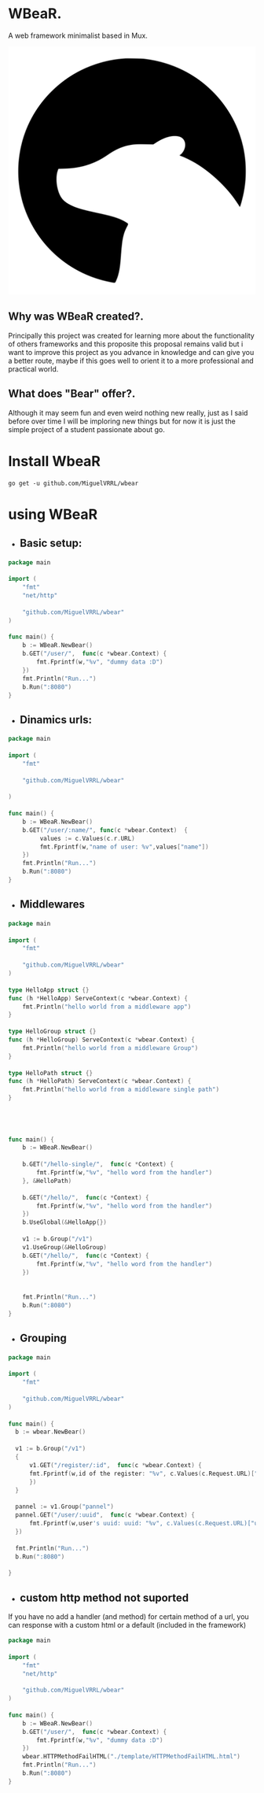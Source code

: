 # WBeaR.
A web framework minimalist based in Mux.

![alt text](https://github.com/MiguelVRRL/WBeaR/blob/main/logo/WBeaR.svg)

## Why was WBeaR created?.
Principally this project was created for learning more about the functionality of others
frameworks and this proposite this proposal remains valid but i want to improve this project
as you advance in knowledge and can give you a better route, maybe if this goes well
to orient it to a more professional and practical world.

## What does "Bear" offer?.
Although it may seem fun and even weird nothing new really, just as I said before over time I
will be imploring new things but for now it is just the simple project of a student passionate about go.

# Install WbeaR

```
go get -u github.com/MiguelVRRL/wbear
```

# using WBeaR

- ## Basic setup:
```go
package main

import (
    "fmt"
    "net/http"

    "github.com/MiguelVRRL/wbear"
)

func main() {
    b := WBeaR.NewBear()
    b.GET("/user/",  func(c *wbear.Context) {
        fmt.Fprintf(w,"%v", "dummy data :D")
    })
    fmt.Println("Run...")
    b.Run(":8080")
}
```

- ## Dinamics urls:
```go
package main

import (
    "fmt"

    "github.com/MiguelVRRL/wbear"

)

func main() {
    b := WBeaR.NewBear()
    b.GET("/user/:name/", func(c *wbear.Context)  {
         values := c.Values(c.r.URL)
         fmt.Fprintf(w,"name of user: %v",values["name"])
    })
    fmt.Println("Run...")
    b.Run(":8080")
}
```
- ## Middlewares
```go
package main

import (
    "fmt"

    "github.com/MiguelVRRL/wbear"
)

type HelloApp struct {}
func (h *HelloApp) ServeContext(c *wbear.Context) {
    fmt.Println("hello world from a middleware app")
}

type HelloGroup struct {}
func (h *HelloGroup) ServeContext(c *wbear.Context) {
    fmt.Println("hello world from a middleware Group")
}

type HelloPath struct {}
func (h *HelloPath) ServeContext(c *wbear.Context) {
    fmt.Println("hello world from a middleware single path")
}




func main() {
    b := WBeaR.NewBear()
    
    b.GET("/hello-single/",  func(c *Context) {
        fmt.Fprintf(w,"%v", "hello word from the handler")
    }, &HelloPath)

    b.GET("/hello/",  func(c *Context) {
        fmt.Fprintf(w,"%v", "hello word from the handler")
    })
    b.UseGlobal(&HelloApp{})
    
    v1 := b.Group("/v1") 
    v1.UseGroup(&HelloGroup)
    b.GET("/hello/",  func(c *Context) {
        fmt.Fprintf(w,"%v", "hello word from the handler")
    })
    

    fmt.Println("Run...")
    b.Run(":8080")
}
```
- ## Grouping

```go
package main

import (
    "fmt"

    "github.com/MiguelVRRL/wbear"
)

func main() {
  b := wbear.NewBear()
   
  v1 := b.Group("/v1")
  {
      v1.GET("/register/:id",  func(c *wbear.Context) {
      fmt.Fprintf(w,id of the register: "%v", c.Values(c.Request.URL)["id"])
      })
  }

  pannel := v1.Group("pannel")
  pannel.GET("/user/:uuid",  func(c *wbear.Context) {
      fmt.Fprintf(w,user's uuid: uuid: "%v", c.Values(c.Request.URL)["uuid"])
  })

  fmt.Println("Run...")
  b.Run(":8080")
    
}

```
- ## custom http method not suported
If you have no add a handler (and method) for certain method of a url, you can response with a custom html or a default (included in the framework)


```go
package main

import (
    "fmt"
    "net/http"

    "github.com/MiguelVRRL/wbear"
)

func main() {
    b := WBeaR.NewBear()
    b.GET("/user/",  func(c *wbear.Context) {
        fmt.Fprintf(w,"%v", "dummy data :D")
    })
    wbear.HTTPMethodFailHTML("./template/HTTPMethodFailHTML.html")
    fmt.Println("Run...")
    b.Run(":8080")
}


```
